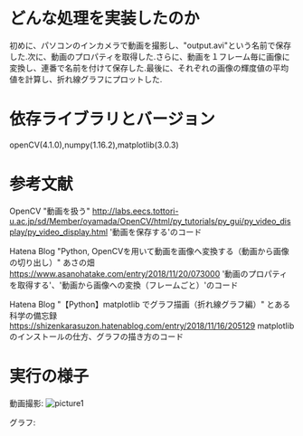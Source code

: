 # どんな処理を実装したのか
初めに、パソコンのインカメラで動画を撮影し、"output.avi"という名前で保存した.次に、動画のプロパティを取得した.さらに、動画を１フレーム毎に画像に変換し、連番で名前を付けて保存した.最後に、それぞれの画像の輝度値の平均値を計算し、折れ線グラフにプロットした.

# 依存ライブラリとバージョン
openCV(4.1.0),numpy(1.16.2),matplotlib(3.0.3)

# 参考文献
OpenCV "動画を扱う"
http://labs.eecs.tottori-u.ac.jp/sd/Member/oyamada/OpenCV/html/py_tutorials/py_gui/py_video_display/py_video_display.html
'動画を保存する'のコード

Hatena Blog "Python, OpenCVを用いて動画を画像へ変換する（動画から画像の切り出し）" あさの畑
https://www.asanohatake.com/entry/2018/11/20/073000
'動画のプロパティを取得する'、'動画から画像への変換（フレームごと）'のコード

Hatena Blog "【Python】matplotlib でグラフ描画（折れ線グラフ編）" とある科学の備忘録
https://shizenkarasuzon.hatenablog.com/entry/2018/11/16/205129
matplotlibのインストールの仕方、グラフの描き方のコード

# 実行の様子
動画撮影:
![picture1](https://user-images.githubusercontent.com/53108106/61595997-cda80f00-ac38-11e9-894d-029bb284e45a.png)

グラフ:


